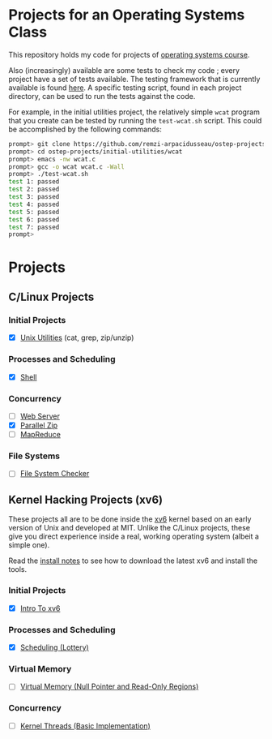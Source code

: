 
# Projects for an Operating Systems Class

This repository holds my code for projects of [operating systems course](https://pages.cs.wisc.edu/~remzi/Classes/537/Spring2018/).

Also (increasingly) available are some tests to check my code ;
every project have a set of tests available. The testing framework that is
currently available is found [here](https://github.com/remzi-arpacidusseau/ostep-projects/tree/master/tester).
A specific testing script, found in each project directory, can be used to run
the tests against the code. 

For example, in the initial utilities project, the relatively simple `wcat`
program that you create can be tested by running the `test-wcat.sh` script.
This could be accomplished by the following commands:
```sh
prompt> git clone https://github.com/remzi-arpacidusseau/ostep-projects
prompt> cd ostep-projects/initial-utilities/wcat
prompt> emacs -nw wcat.c 
prompt> gcc -o wcat wcat.c -Wall 
prompt> ./test-wcat.sh
test 1: passed
test 2: passed
test 3: passed
test 4: passed
test 5: passed
test 6: passed
test 7: passed
prompt> 
```

# Projects

## C/Linux Projects

### Initial Projects

- [x]  [Unix Utilities](initial-utilities) (cat, grep, zip/unzip)

### Processes and Scheduling

- [x]  [Shell](processes-shell)

### Concurrency

- [ ]  [Web Server](concurrency-webserver)
- [x]  [Parallel Zip](concurrency-pzip)
- [ ]  [MapReduce](concurrency-mapreduce)

### File Systems

- [ ] [File System Checker](filesystems-checker)



## Kernel Hacking Projects (xv6)

These projects all are to be done inside the
[xv6](https://pdos.csail.mit.edu/6.828/2017/xv6.html) kernel based on an early
version of Unix and developed at MIT. Unlike the C/Linux projects, these give
you direct experience inside a real, working operating system (albeit a simple
one).

Read the [install notes](INSTALL-xv6.md) to see how to download the latest xv6 
and install the tools.

### Initial Projects

- [x] [Intro To xv6](initial-xv6)

### Processes and Scheduling

- [x] [Scheduling (Lottery)](scheduling-xv6-lottery)

### Virtual Memory

- [ ] [Virtual Memory (Null Pointer and Read-Only Regions)](vm-xv6-intro)

### Concurrency

- [ ] [Kernel Threads (Basic Implementation)](concurrency-xv6-threads)


